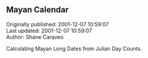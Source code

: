 ## Mayan Calendar  
Originally published: 2001-12-07 10:59:07  
Last updated: 2001-12-07 10:59:07  
Author: Shane Caraveo  
  
Calculating Mayan Long Dates from Julian Day Counts.